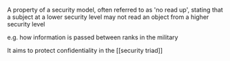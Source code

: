 A property of a security model, often referred to as 'no read up', stating that a subject at a lower security level may not read an object from a higher security level

e.g. how information is passed between ranks in the military

It aims to protect confidentiality in the [[security triad]]

